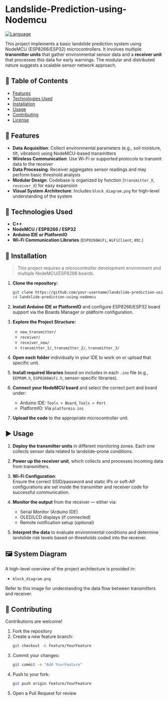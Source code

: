 # Landslide-Prediction-using-Nodemcu

[![Language](https://img.shields.io/badge/Language-C%2B%2B-yellow.svg?style=for-the-badge)](https://en.wikipedia.org/wiki/Programming_language)

This project implements a basic landslide prediction system using NodeMCU (ESP8266/ESP32) microcontrollers. It involves multiple **transmitter units** that gather environmental sensor data and a **receiver unit** that processes this data for early warnings. The modular and distributed nature suggests a scalable sensor network approach.

## 📑 Table of Contents

- [Features](#features)
- [Technologies Used](#technologies-used)
- [Installation](#installation)
- [Usage](#usage)
- [Contributing](#contributing)
- [License](#license)

## 🚀 Features

- **Data Acquisition**: Collect environmental parameters (e.g., soil moisture, tilt, vibration) using NodeMCU-based transmitters  
- **Wireless Communication**: Use Wi-Fi or supported protocols to transmit data to the receiver  
- **Data Processing**: Receiver aggregates sensor readings and may perform basic threshold analysis  
- **Modular Design**: Codebase is organized by function (`transmitter_X`, `receiver_X`) for easy expansion  
- **Visual System Architecture**: Includes `block_diagram.png` for high-level understanding of the system  

## 🧰 Technologies Used

- **C++**  
- **NodeMCU / ESP8266 / ESP32**  
- **Arduino IDE or PlatformIO**  
- **Wi-Fi Communication Libraries** (`ESP8266WiFi`, `WiFiClient`, etc.)

## 🔧 Installation

> This project requires a microcontroller development environment and multiple NodeMCU/ESP8266 boards.

1. **Clone the repository:**
   ```bash
   git clone https://github.com/your-username/landslide-prediction-using-nodemcu.git
   cd landslide-prediction-using-nodemcu
   ```

2. **Install Arduino IDE or PlatformIO** and configure ESP8266/ESP32 board support via the Boards Manager or platform configuration.

3. **Explore the Project Structure:**
   - `new_transmitter/`
   - `receiver/`
   - `receiver_new/`
   - `transmitter_1/`, `transmitter_2/`, `transmitter_3/`

4. **Open each folder** individually in your IDE to work on or upload that specific unit.

5. **Install required libraries** based on includes in each `.ino` file (e.g., `EEPROM.h`, `ESP8266WiFi.h`, sensor-specific libraries).

6. **Connect your NodeMCU board** and select the correct port and board under:
   - Arduino IDE: `Tools > Board`, `Tools > Port`
   - PlatformIO: Via `platformio.ini`

7. **Upload the code** to the appropriate microcontroller unit.

## ▶️ Usage

1. **Deploy the transmitter units** in different monitoring zones. Each one collects sensor data related to landslide-prone conditions.

2. **Power up the receiver unit**, which collects and processes incoming data from transmitters.

3. **Wi-Fi Configuration**:  
   Ensure the correct SSID/password and static IPs or soft-AP configurations are set inside the transmitter and receiver code for successful communication.

4. **Monitor the output** from the receiver — either via:
   - Serial Monitor (Arduino IDE)
   - OLED/LCD displays (if connected)
   - Remote notification setup (optional)

5. **Interpret the data** to evaluate environmental conditions and determine landslide risk levels based on thresholds coded into the receiver.

## 🖼️ System Diagram

A high-level overview of the project architecture is provided in:

- `block_diagram.png`

Refer to this image for understanding the data flow between transmitters and receiver.

## 🤝 Contributing

Contributions are welcome!

1. Fork the repository  
2. Create a new feature branch:  
   ```bash
   git checkout -b feature/YourFeature
   ```
3. Commit your changes:  
   ```bash
   git commit -m "Add YourFeature"
   ```
4. Push to your fork:  
   ```bash
   git push origin feature/YourFeature
   ```
5. Open a Pull Request for review
